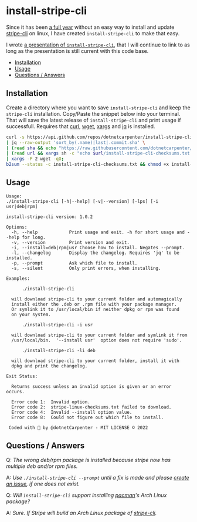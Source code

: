 # install-stripe-cli

Since it has been [a full year] without an easy way to install and update [stripe-cli] on linux, I have created `install-stripe-cli` to make that easy.

I wrote [a presentation of `install-stripe-cli`](https://github.com/stripe/stripe-cli/issues/666#issuecomment-1079704202), that I will continue to link to as long as the presentation is still current with this code base.

- [Installation](#installation)
- [Usage](#usage)
- [Questions / Answers](#questions--answers)


## Installation

Create a directory where you want to save `install-stripe-cli` and keep the `stripe-cli` installation.
Copy/Paste the snippet below into your terminal. That will save the latest release of `install-stripe-cli` and print usage if successfull. Requires that [curl], [wget], [xargs] and [jq] is installed.

```bash
curl -s https://api.github.com/repos/dotnetcarpenter/install-stripe-cli/tags \
| jq --raw-output 'sort_by(.name)|last|.commit.sha' \
| (read sha && echo "https://raw.githubusercontent.com/dotnetcarpenter/install-stripe-cli/$sha") \
| (read url && xargs sh -c "echo $url/install-stripe-cli-checksums.txt && echo $url/install-stripe-cli") \
| xargs -P 2 wget -qO;
b2sum --status -c install-stripe-cli-checksums.txt && chmod +x install-stripe-cli && ./install-stripe-cli --help
```

## Usage

```
Usage:
./install-stripe-cli [-h|--help] [-v|--version] [-lps] [-i usr|deb|rpm]

install-stripe-cli version: 1.0.2

Options:
  -h, --help			Print usage and exit. -h for short usage and --help for long.
  -v, --version			Print version and exit.
  -i, --install=deb|rpm|usr	Choose how to install. Negates --prompt.
  -l, --changelog		Display the changelog. Requires 'jq' to be installed.
  -p, --prompt			Ask which file to install.
  -s, --silent			Only print errors, when installing.

Examples:

	  ./install-stripe-cli

  will download stripe-cli to your current folder and automagically
  install either the .deb or .rpm file with your package manager.
  Or symlink it to /usr/local/bin if neither dpkg or rpm was found
  on your system.

	  ./install-stripe-cli -i usr

  will download stripe-cli to your current folder and symlink it from
  /usr/local/bin.  '--install usr'  option does not require 'sudo'.

	  ./install-stripe-cli -li deb

  will download stripe-cli to your current folder, install it with
  dpkg and print the changelog.

Exit Status:

  Returns success unless an invalid option is given or an error occurs.

  Error code 1:  Invalid option.
  Error code 2:  stripe-linux-checksums.txt failed to download.
  Error code 4:  Invalid --install option value.
  Error code 8:  Could not figure out which file to install.

 Coded with 💓 by @dotnetCarpenter - MIT LICENSE © 2022
```

## Questions / Answers

Q: _The wrong deb/rpm package is installed because stripe now has multiple deb and/or rpm files._

A: _Use `./install-stripe-cli --prompt` until a fix is made and please [create an issue](https://github.com/dotnetCarpenter/install-stripe-cli/issues), if one does not exist._


Q: _Will `install-stripe-cli` support installing [pacman]'s Arch Linux package?_

A: _Sure. If Stripe will build an Arch Linux package of [stripe-cli]._


[a full year]: https://github.com/stripe/stripe-cli/pull/673#issuecomment-1078892697
[stripe-cli]: https://stripe.com/docs/stripe-cli#install

[curl]: https://curl.se/
[wget]: https://www.gnu.org/software/wget/
[xargs]: https://www.gnu.org/software/findutils/xargs/
[jq]: https://stedolan.github.io/jq/

[pacman]: https://archlinux.org/pacman/
